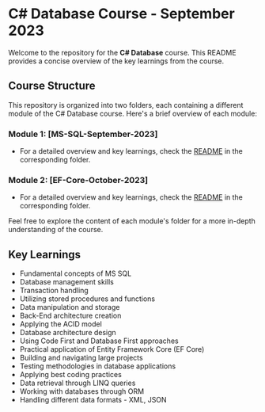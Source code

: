 # C# Database Course - September 2023

Welcome to the repository for the **C# Database** course. This README provides a concise overview of the key learnings from the course.

## Course Structure

This repository is organized into two folders, each containing a different module of the C# Database course. Here's a brief overview of each module:

### Module 1: [MS-SQL-September-2023]

- For a detailed overview and key learnings, check the [README](https://github.com/dimitrov8/SoftUni/blob/main/CSharp-DB/MS-SQL-September-2023/README.md) in the corresponding folder.

### Module 2: [EF-Core-October-2023]

- For a detailed overview and key learnings, check the [README](https://github.com/dimitrov8/SoftUni/blob/main/CSharp-DB/EF-Core-October-2023/README.md) in the corresponding folder.

Feel free to explore the content of each module's folder for a more in-depth understanding of the course.

## Key Learnings

- Fundamental concepts of MS SQL
- Database management skills
- Transaction handling
- Utilizing stored procedures and functions
- Data manipulation and storage
- Back-End architecture creation
- Applying the ACID model
- Database architecture design
- Using Code First and Database First approaches
- Practical application of Entity Framework Core (EF Core)
- Building and navigating large projects
- Testing methodologies in database applications
- Applying best coding practices
- Data retrieval through LINQ queries
- Working with databases through ORM
- Handling different data formats - XML, JSON
